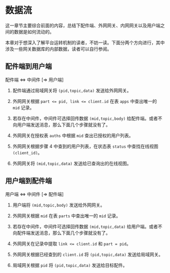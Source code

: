 # 数据流

这一章节主要综合前面的内容，总结下配件端、外网网关、内网网关以及用户端之间的数据是如何流动的。

本章对于想深入了解平台运转机制的读者，不妨一读。下面分两个方向进行，其中涉及一些网关数据库的内部数据，读者可以自行参阅。

## 配件端到用户端

配件端 <=> 中间件 [=> 用户端]

1. 配件端通过局域网关将 `(pid,topic,data)` 发送给外网网关。

2. 外网网关根据 `part <= pid, link <= client.id` 在表 `apps` 中查出唯一的 `mid` 记录。

3. 若存在中间件，中间件可选择回传数据 `(mid,topic,body)` 给配件端。或者不向用户端发送消息，那么下面几个步骤就没有了。

4. 外网网关在授权表 `auths` 中根据 `mid` 查出已授权的用户列表。

5. 外网网关根据步骤 4 中查到的用户列表，在状态表 `status` 中查找在线视图 `(client_id)`。

6. 外网网关将 `(mid,topic,data)` 发送给已查询出的在线视图。

## 用户端到配件端

用户端 <=> 中间件 [=> 配件端]

1. 用户端将 `(mid,topic,body)` 发送给外网网关。

2. 外网网关根据 `mid` 在表 `parts` 中查出唯一的 `mid` 记录。

3. 若存在中间件，中间件可选择回传数据 `(mid,topic,data)` 给用户端。或者不向配件端发送消息，那么下面几个步骤就没有了。

4. 外网网关在记录中提取 `link <= client.id` 和 `part = pid`。

5. 外网网关根据已经查到的 `client.id` 将 `(pid,topic,data)` 发送给局域网关。

6. 局域网关根据 `pid` 将 `(pid,topic,data)` 发送给目标配件。